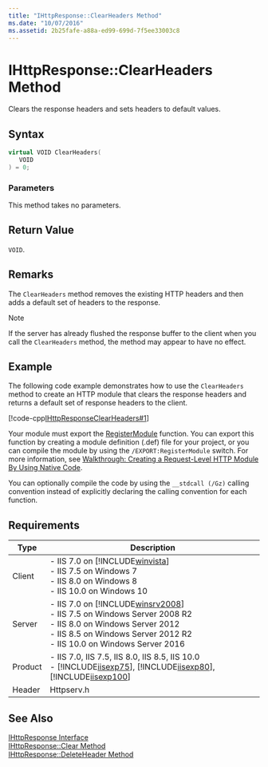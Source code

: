 ```yaml
---
title: "IHttpResponse::ClearHeaders Method"
ms.date: "10/07/2016"
ms.assetid: 2b25fafe-a88a-ed99-699d-7f5ee33003c8
---
```

# IHttpResponse::ClearHeaders Method

Clears the response headers and sets headers to default values.  
  
## Syntax  
  
```cpp  
virtual VOID ClearHeaders(  
   VOID  
) = 0;  
```  
  
### Parameters  

 This method takes no parameters.  
  
## Return Value  

 `VOID`.  
  
## Remarks  

 The `ClearHeaders` method removes the existing HTTP headers and then adds a default set of headers to the response.  
  
> [!NOTE]
>  If the server has already flushed the response buffer to the client when you call the `ClearHeaders` method, the method may appear to have no effect.  
  
## Example  

 The following code example demonstrates how to use the `ClearHeaders` method to create an HTTP module that clears the response headers and returns a default set of response headers to the client.  
  
 [!code-cpp[IHttpResponseClearHeaders#1](../../../samples/snippets/cpp/VS_Snippets_IIS/IIS7/IHttpResponseClearHeaders/cpp/IHttpResponseClearHeaders.cpp#1)]  
  
 Your module must export the [RegisterModule](../../web-development-reference/native-code-api-reference/pfn-registermodule-function.md) function. You can export this function by creating a module definition (.def) file for your project, or you can compile the module by using the `/EXPORT:RegisterModule` switch. For more information, see [Walkthrough: Creating a Request-Level HTTP Module By Using Native Code](../../web-development-reference/native-code-development-overview/walkthrough-creating-a-request-level-http-module-by-using-native-code.md).  
  
 You can optionally compile the code by using the `__stdcall (/Gz)` calling convention instead of explicitly declaring the calling convention for each function.  
  
## Requirements  
  
|Type|Description|  
|----------|-----------------|  
|Client|-   IIS 7.0 on [!INCLUDE[winvista](../../wmi-provider/includes/winvista-md.md)]<br />-   IIS 7.5 on Windows 7<br />-   IIS 8.0 on Windows 8<br />-   IIS 10.0 on Windows 10|  
|Server|-   IIS 7.0 on [!INCLUDE[winsrv2008](../../wmi-provider/includes/winsrv2008-md.md)]<br />-   IIS 7.5 on Windows Server 2008 R2<br />-   IIS 8.0 on Windows Server 2012<br />-   IIS 8.5 on Windows Server 2012 R2<br />-   IIS 10.0 on Windows Server 2016|  
|Product|-   IIS 7.0, IIS 7.5, IIS 8.0, IIS 8.5, IIS 10.0<br />-   [!INCLUDE[iisexp75](../../web-development-reference/native-code-api-reference/includes/iisexp75-md.md)], [!INCLUDE[iisexp80](../../web-development-reference/native-code-api-reference/includes/iisexp80-md.md)], [!INCLUDE[iisexp100](../../web-development-reference/native-code-api-reference/includes/iisexp100-md.md)]|  
|Header|Httpserv.h|  
  
## See Also  

 [IHttpResponse Interface](../../web-development-reference/native-code-api-reference/ihttpresponse-interface.md)   
 [IHttpResponse::Clear Method](../../web-development-reference/native-code-api-reference/ihttpresponse-clear-method.md)   
 [IHttpResponse::DeleteHeader Method](../../web-development-reference/native-code-api-reference/ihttpresponse-deleteheader-method.md)
